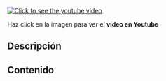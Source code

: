 [![Click to see the youtube video](http://img.youtube.com/vi//0.jpg)]()

Haz click en la imagen para ver el **vídeo en Youtube**

## Descripción

## Contenido


